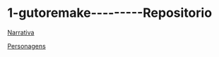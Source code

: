 # 1-gutoremake---------Repositorio
 
 
[Narrativa](https://github.com/esdraesdra/gutoremake/issues/3)

[Personagens](https://github.com/esdraesdra/gutoremake/issues/5)
